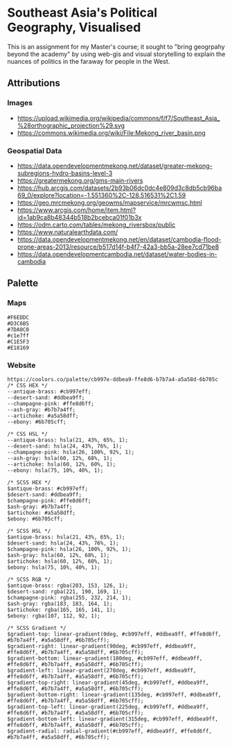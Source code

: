 # Southeast Asia's Political Geography, Visualised

This is an assignment for my Master's course; it sought to "bring geogrpahy beyond the academy" by using web-gis and visual storytelling to explain the nuances of politics in the faraway for people in the West.

## Attributions
### Images
- https://upload.wikimedia.org/wikipedia/commons/f/f7/Southeast_Asia_%28orthographic_projection%29.svg
- https://commons.wikimedia.org/wiki/File:Mekong_river_basin.png

### Geospatial Data
- https://data.opendevelopmentmekong.net/dataset/greater-mekong-subregions-hydro-basins-level-3
- https://greatermekong.org/gms-main-rivers
- https://hub.arcgis.com/datasets/2b93b06dc0dc4e809d3c8db5cb96ba69_0/explore?location=-1.551360%2C-128.516531%2C1.59
- https://geo.mrcmekong.org/geowms/mapservice/mrcwmsc.html
- https://www.arcgis.com/home/item.html?id=1ab9ca8b48344b518b2bcebca01f01b3x
- https://odm.carto.com/tables/mekong_riversbox/public
- https://www.naturalearthdata.com/
- https://data.opendevelopmentmekong.net/en/dataset/cambodia-flood-prone-areas-2013/resource/b517d14f-b4f7-42a3-bb5a-28ee7cd71be8
- https://data.opendevelopmentcambodia.net/dataset/water-bodies-in-cambodia

## Palette

### Maps
```
#F6EDDC
#D3C6B5
#7DA0C0
#c1e7ff
#C1E5F3
#E18169

```

### Website
```
https://coolors.co/palette/cb997e-ddbea9-ffe8d6-b7b7a4-a5a58d-6b705c
/* CSS HEX */
--antique-brass: #cb997eff;
--desert-sand: #ddbea9ff;
--champagne-pink: #ffe8d6ff;
--ash-gray: #b7b7a4ff;
--artichoke: #a5a58dff;
--ebony: #6b705cff;

/* CSS HSL */
--antique-brass: hsla(21, 43%, 65%, 1);
--desert-sand: hsla(24, 43%, 76%, 1);
--champagne-pink: hsla(26, 100%, 92%, 1);
--ash-gray: hsla(60, 12%, 68%, 1);
--artichoke: hsla(60, 12%, 60%, 1);
--ebony: hsla(75, 10%, 40%, 1);

/* SCSS HEX */
$antique-brass: #cb997eff;
$desert-sand: #ddbea9ff;
$champagne-pink: #ffe8d6ff;
$ash-gray: #b7b7a4ff;
$artichoke: #a5a58dff;
$ebony: #6b705cff;

/* SCSS HSL */
$antique-brass: hsla(21, 43%, 65%, 1);
$desert-sand: hsla(24, 43%, 76%, 1);
$champagne-pink: hsla(26, 100%, 92%, 1);
$ash-gray: hsla(60, 12%, 68%, 1);
$artichoke: hsla(60, 12%, 60%, 1);
$ebony: hsla(75, 10%, 40%, 1);

/* SCSS RGB */
$antique-brass: rgba(203, 153, 126, 1);
$desert-sand: rgba(221, 190, 169, 1);
$champagne-pink: rgba(255, 232, 214, 1);
$ash-gray: rgba(183, 183, 164, 1);
$artichoke: rgba(165, 165, 141, 1);
$ebony: rgba(107, 112, 92, 1);

/* SCSS Gradient */
$gradient-top: linear-gradient(0deg, #cb997eff, #ddbea9ff, #ffe8d6ff, #b7b7a4ff, #a5a58dff, #6b705cff);
$gradient-right: linear-gradient(90deg, #cb997eff, #ddbea9ff, #ffe8d6ff, #b7b7a4ff, #a5a58dff, #6b705cff);
$gradient-bottom: linear-gradient(180deg, #cb997eff, #ddbea9ff, #ffe8d6ff, #b7b7a4ff, #a5a58dff, #6b705cff);
$gradient-left: linear-gradient(270deg, #cb997eff, #ddbea9ff, #ffe8d6ff, #b7b7a4ff, #a5a58dff, #6b705cff);
$gradient-top-right: linear-gradient(45deg, #cb997eff, #ddbea9ff, #ffe8d6ff, #b7b7a4ff, #a5a58dff, #6b705cff);
$gradient-bottom-right: linear-gradient(135deg, #cb997eff, #ddbea9ff, #ffe8d6ff, #b7b7a4ff, #a5a58dff, #6b705cff);
$gradient-top-left: linear-gradient(225deg, #cb997eff, #ddbea9ff, #ffe8d6ff, #b7b7a4ff, #a5a58dff, #6b705cff);
$gradient-bottom-left: linear-gradient(315deg, #cb997eff, #ddbea9ff, #ffe8d6ff, #b7b7a4ff, #a5a58dff, #6b705cff);
$gradient-radial: radial-gradient(#cb997eff, #ddbea9ff, #ffe8d6ff, #b7b7a4ff, #a5a58dff, #6b705cff);
```